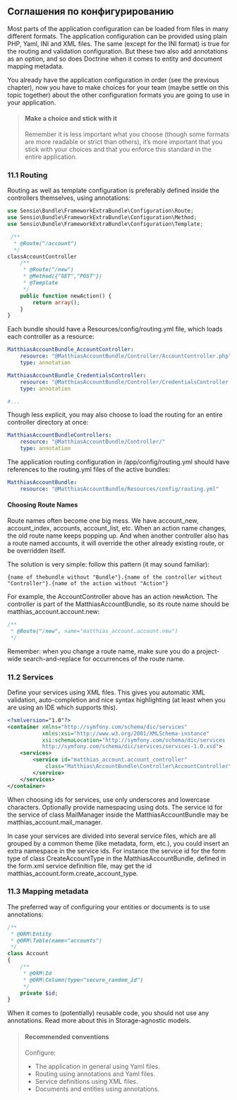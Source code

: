 ## Соглашения по конфигурированию

Most parts of the application configuration can be loaded from files in many different formats. 
The application configuration can be provided using plain PHP, Yaml, INI and XML files. The same 
(except for the INI format) is true for the routing and validation configuration. But these two 
also add annotations as an option, and so does Doctrine when it comes to entity and document mapping 
metadata.

You already have the application configuration in order (see the previous chapter), now you have to 
make choices for your team (maybe settle on this topic together) about the other configuration formats 
you are going to use in your application.

> #### Make a choice and stick with it
>
> Remember it is less important what you choose (though some formats are more readable or strict than 
> others), it’s more important that you stick with your choices and that you enforce this standard in 
> the entire application.

### 11.1 Routing

Routing as well as template configuration is preferably defined inside the controllers themselves, 
using annotations:

```php
use Sensio\Bundle\FrameworkExtraBundle\Configuration\Route; 
use Sensio\Bundle\FrameworkExtraBundle\Configuration\Method; 
use Sensio\Bundle\FrameworkExtraBundle\Configuration\Template;

 /**
  * @Route("/account")
  */
classAccountController
    /**
     * @Route("/new")
     * @Method({"GET","POST"})
     * @Template
     */
    public function newAction() {
        return array();
    }
}
```

Each bundle should have a Resources/config/routing.yml file, which loads each controller as a resource:

```yaml
MatthiasAccountBundle_AccountController:
    resource: "@MatthiasAccountBundle/Controller/AccountController.php"
    type: annotation

MatthiasAccountBundle_CredentialsController:
    resource: "@MatthiasAccountBundle/Controller/CredentialsController.php"
    type: annotation

#...
```

Though less explicit, you may also choose to load the routing for an entire controller directory at once:

```yaml
MatthiasAccountBundleControllers:
    resource: "@MatthiasAccountBundle/Controller/"
    type: annotation
```

The application routing configuration in /app/config/routing.yml should have references to the 
routing.yml files of the active bundles:

```yaml
MatthiasAccountBundle:
    resource: "@MatthiasAccountBundle/Resources/config/routing.yml"
```

#### Choosing Route Names

Route names often become one big mess. We have account_new, account_index, accounts, account_list, etc. 
When an action name changes, the old route name keeps popping up. And when another controller also has a 
route named accounts, it will override the other already existing route, or be overridden itself.

The solution is very simple: follow this pattern (it may sound familiar):

```
{name of thebundle without "Bundle"}.{name of the controller without "Controller"}.{name of the action without "Action"}
```

For example, the AccountController above has an action newAction. The controller is part of the 
MatthiasAccountBundle, so its route name should be matthias_account.account.new:

```php
/**
 * @Route("/new", name="matthias_account.account.new")
 */
```

Remember: when you change a route name, make sure you do a project-wide search-and-replace for 
occurrences of the route name.

### 11.2 Services

Define your services using XML files. This gives you automatic XML validation, auto-completion and 
nice syntax highlighting (at least when you are using an IDE which supports this).

```xml
<?xmlversion="1.0"?>
<container xmlns="http://symfony.com/schema/dic/services" 
           xmlns:xsi="http://www.w3.org/2001/XMLSchema-instance" 
           xsi:schemaLocation="http://symfony.com/schema/dic/services
           http://symfony.com/schema/dic/services/services-1.0.xsd">
    <services>
        <service id="matthias_account.account_controller"
            class="Matthias\AccountBundle\Controller\AccountController">
        </service>
    </services>
</container>
```

When choosing ids for services, use only underscores and lowercase characters. Optionally provide 
namespacing using dots. The service id for the service of class MailManager inside the 
MatthiasAccountBundle may be matthias_account.mail_manager.

In case your services are divided into several service files, which are all grouped by a common theme 
(like metadata, form, etc.), you could insert an extra namespace in the service ids. For instance the 
service id for the form type of class CreateAccountType in the MatthiasAccountBundle, defined in the 
form.xml service definition file, may get the id matthias_account.form.create_account_type.

### 11.3 Mapping metadata

The preferred way of configuring your entities or documents is to use annotations:

```php
/**
 * @ORM\Entity
 * @ORM\Table(name="accounts")
 */
class Account
{
    /**
     * @ORM\Id
     * @ORM\Column(type="secure_random_id")
     */
    private $id; 
}
```

When it comes to (potentially) reusable code, you should not use any annotations. Read more about this 
in Storage-agnostic models.

> #### Recommended conventions
> 
> Configure:
>
> - The application in general using Yaml files. 
> - Routing using annotations and Yaml files. 
> - Service definitions using XML files.
> - Documents and entities using annotations.